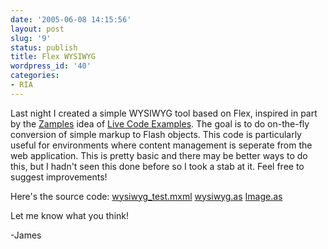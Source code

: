 ```yaml
---
date: '2005-06-08 14:15:56'
layout: post
slug: '9'
status: publish
title: Flex WYSIWYG
wordpress_id: '40'
categories:
- RIA
---
```


Last night I created a simple WYSIWYG tool based on Flex, inspired in part by the [Zamples](http://www.zamples.com/) idea of [Live Code Examples](http://zamples.com/JspExplorer/samples/index.jsp).  The goal is to do on-the-fly conversion of simple markup to Flash objects.  This code is particularly useful for environments where content management is seperate from the web application.  This is pretty basic and there may be better ways to do this, but I hadn't seen this done before so I took a stab at it.  Feel free to suggest improvements!

Here's the source code:
[wysiwyg_test.mxml](http://www.cayambe.com/wysiwyg/wysiwyg_test.mxml)
[wysiwyg.as](http://www.cayambe.com/wysiwyg/wysiwyg.as)
[Image.as](http://www.cayambe.com/wysiwyg/Image.as)

Let me know what you think!

-James
